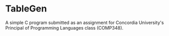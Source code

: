 # TableGen
A simple C program submitted as an assignment for Concordia University's Principal of Programming Languages class (COMP348).
